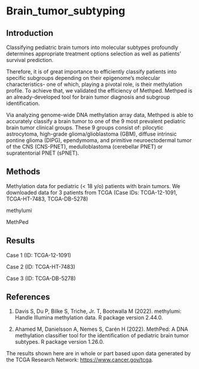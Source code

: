 # Brain_tumor_subtyping

## Introduction

Classifying pediatric brain tumors into molecular subtypes profoundly determines appropriate treatment options selection as well as patients’ survival prediction.

Therefore, it is of great importance to efficiently classify patients into specific subgroups depending on their epigenome’s molecular characteristics- one of which, playing a pivotal role, is their methylation profile. 
To achieve that, we validated the efficiency of Methped. Methped is an already-developed tool for brain tumor diagnosis and subgroup identification. 

Via analyzing genome-wide DNA methylation array data, Methped is able to accurately classify a brain tumor to one of the 9 most prevalent pediatric brain tumor clinical groups. These 9 groups consist of: pilocytic astrocytoma, high-grade glioma/glioblastoma (GBM), diffuse intrinsic pontine glioma (DIPG), ependymoma, and primitive neuroectodermal tumor of the CNS (CNS-PNET), medulloblastoma (cerebellar PNET) or supratentorial PNET (sPNET). 

## Methods

Methylation data for pediatric (< 18 y/o) patients with brain tumors. We downloaded data for 3 patients from TCGA (Case IDs: TCGA-12-1091, TCGA-HT-7483, TCGA-DB-5278)

methylumi

MethPed

## Results

Case 1 (ID: TCGA-12-1091)

Case 2 (ID: TCGA-HT-7483)

Case 3 (ID: TCGA-DB-5278)

## References

1. Davis S, Du P, Bilke S, Triche, Jr. T, Bootwalla M (2022). methylumi: Handle Illumina methylation data. R package version 2.44.0.

2. Ahamed M, Danielsson A, Nemes S, Carén H (2022). MethPed: A DNA methylation classifier tool for the identification of pediatric brain tumor subtypes. R package version 1.26.0.

The results shown here are in whole or part based upon data generated by the TCGA Research Network: https://www.cancer.gov/tcga.
